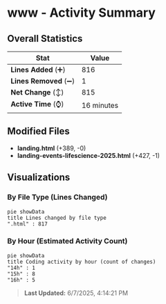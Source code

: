 # www - Activity Summary 

## Overall Statistics

| Stat                   | Value                                                             |
| ---------------------- | ----------------------------------------------------------------- |
| **Lines Added** (➕)   | 816                                          |
| **Lines Removed** (➖) | 1                                        |
| **Net Change** (↕)    | 815                |
| **Active Time** (⌚)   | 16 minutes |


## Modified Files
- **landing.html** (+389, -0)
- **landing-events-lifescience-2025.html** (+427, -1)

## Visualizations

### By File Type (Lines Changed)

```mermaid
pie showData
title Lines changed by file type
".html" : 817
```

### By Hour (Estimated Activity Count)

```mermaid
pie showData
title Coding activity by hour (count of changes)
"14h" : 1
"15h" : 8
"16h" : 5
```


> **Last Updated:** 6/7/2025, 4:14:21 PM